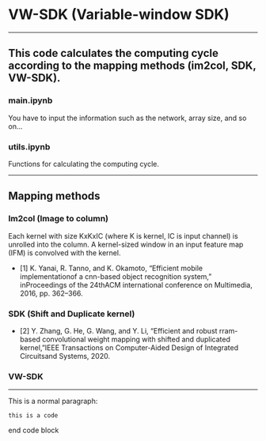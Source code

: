 # VW-SDK (Variable-window SDK)
---

## This code calculates the computing cycle according to the mapping methods (im2col, SDK, VW-SDK).

### main.ipynb
You have to input the information such as the network, array size, and so on...


### utils.ipynb
Functions for calculating the computing cycle.

---
## Mapping methods

### Im2col (Image to column)
Each kernel with size KxKxIC (where K is kernel, IC is input channel) is unrolled into the column. A kernel-sized window in an input feature map (IFM) is convolved with the kernel.


+ [1] K. Yanai, R. Tanno, and K. Okamoto, “Efficient mobile implementationof  a  cnn-based  object  recognition  system,”  inProceedings of the 24thACM international conference on Multimedia, 2016, pp. 362–366.

### SDK (Shift and Duplicate kernel)


+ [2] Y.  Zhang,  G.  He,  G.  Wang,  and  Y.  Li,  “Efficient  and  robust  rram-based convolutional weight mapping with shifted and duplicated kernel,”IEEE Transactions on Computer-Aided Design of Integrated Circuitsand Systems, 2020.

### VW-SDK

---

This is a normal paragraph:

    this is a code
  
end code block
